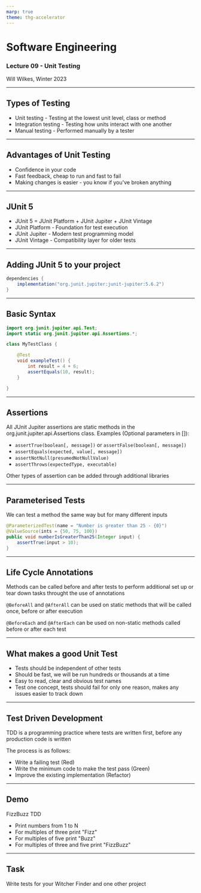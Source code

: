 ```yaml
---
marp: true
theme: thg-accelerator
---
```


# Software Engineering
### Lecture 09 - Unit Testing
Will Wilkes, Winter 2023

---
## Types of Testing

- Unit testing - Testing at the lowest unit level, class or method
- Integration testing - Testing how units interact with one another
- Manual testing - Performed manually by a tester

---
## Advantages of Unit Testing

- Confidence in your code
- Fast feedback, cheap to run and fast to fail
- Making changes is easier - you know if you've broken anything

---
## JUnit 5

- JUnit 5 = JUnit Platform + JUnit Jupiter + JUnit Vintage
- JUnit Platform - Foundation for test execution
- JUnit Jupiter - Modern test programming model
- JUnit Vintage - Compatibility layer for older tests

---
## Adding JUnit 5 to your project

```java
dependencies {
    implementation("org.junit.jupiter:junit-jupiter:5.6.2")
}
```

---
## Basic Syntax

```java
import org.junit.jupiter.api.Test;
import static org.junit.jupiter.api.Assertions.*;

class MyTestClass {

    @Test
    void exampleTest() {
        int result = 4 + 6;
        assertEquals(10, result);
    }

}
```

---
## Assertions

All JUnit Jupiter assertions are static methods in the org.junit.jupiter.api.Assertions class. Examples (Optional parameters in []):

- `assertTrue(boolean[, message])` or `assertFalse(boolean[, message])`
- `assertEquals(expected, value[, message])`
- `assertNotNull(presumedNotNullValue)`
- `assertThrows(expectedType, executable)`

Other types of assertion can be added through additional libraries

---
## Parameterised Tests

We can test a method the same way but for many different inputs

```java
@ParameterizedTest(name = "Number is greater than 25 - {0}")
@ValueSource(ints = {50, 75, 100})
public void numberIsGreaterThan25(Integer input) {
    assertTrue(input > 10);
}
```

---
## Life Cycle Annotations

Methods can be called before and after tests to perform additional set up or tear down tasks throught the use of annotations

`@BeforeAll` and `@AfterAll` can be used on static methods that will be called once, before or after execution

`@BeforeEach` and `@AfterEach` can be used on non-static methods called before or after each test

---
## What makes a good Unit Test

- Tests should be independent of other tests
- Should be fast, we will be run hundreds or thousands at a time
- Easy to read, clear and obvious test names
- Test one concept, tests should fail for only one reason, makes any issues easier to track down

---
## Test Driven Development

TDD is a programming practice where tests are written first, before any production code is written

The process is as follows:

- Write a failing test (Red)
- Write the minimum code to make the test pass (Green)
- Improve the existing implementation (Refactor)

---
## Demo

FizzBuzz TDD

- Print numbers from 1 to N
- For multiples of three print "Fizz"
- For multiples of five print "Buzz"
- For multiples of three and five print "FizzBuzz"

---
## Task

Write tests for your Witcher Finder and one other project